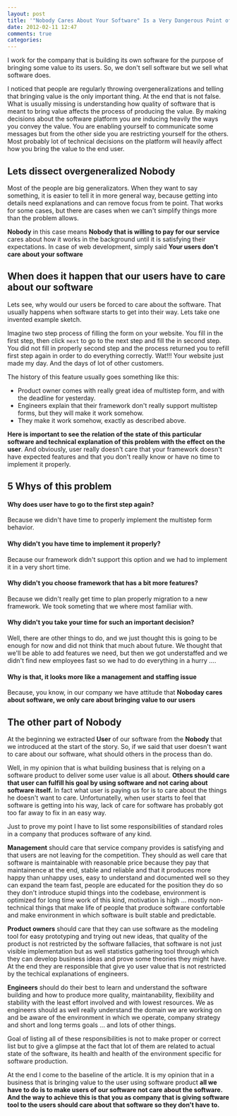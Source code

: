 ```yaml
---
layout: post
title: '"Nobody Cares About Your Software" Is a Very Dangerous Point of View'
date: 2012-02-11 12:47
comments: true
categories: 
---
```


I work for the company that is building its own software for the purpose of
bringing some value to its users. So, we don't sell software but we sell
what software does.

I noticed that people are regularly throwing overgeneralizations and
telling that bringing value is the only important thing. At the end that
is not false. What is usually missing is understanding how quality of
software that is meant to bring value affects the process of producing
the value. By making decisions about the software platform you are inducing
heavily the ways you convey the value. You are enabling yourself to
communicate some messages but from the other side you are restricting
yourself for the others. Most probably lot of technical decisions on the
platform will heavily affect how you bring the value to the end user.

## Lets dissect overgeneralized Nobody

Most of the people are big generalizators. When they want to say
something, it is easier to tell it in more general way, because getting
into details need explanations and can remove focus from te point. That
works for some cases, but there are cases when we can't simplify things
more than the problem allows.

**Nobody** in this case means **Nobody that is willing to pay for our
service** cares about how it works in the background until it is
satisfying their expectations. In case of web development, simply said
**Your users don't care about your software**

## When does it happen that our users have to care about our software

Lets see, why would our users be forced to care about the software.
That usually happens when software starts to get into their way. Lets
take one invented example sketch.

Imagine two step process of filling the form on your website. You fill
in the first step, then click `next` to go to the next step and fill the in second
step. You did not fill in properly second step and the process returned
you to refill first step again in order to do everything correctly.
Wat!!! Your website just made my day. And the days of lot of other
customers.

The history of this feature usually goes something like this:

* Product owner comes with really great idea of multistep form, and with the deadline for yesterday.
* Engineers explain that their framework don't really support multistep
  forms, but they will make it work somehow.
* They make it work somehow, exactly as described above.

**Here is important to see the relation of the state of this particular software and
technical explanation of this problem with the effect on the user**. And
obviously, user really doesn't care that your framework doesn't have
expected features and that you don't really know or have no time to
implement it properly.

## 5 Whys of this problem

#### Why does user have to go to the first step again?

Because we didn't have time to properly implement the multistep form
behavior.

#### Why didn't you have time to implement it properly?

Because our framework didn't support this option and we had to implement
it in a very short time.

#### Why didn't you choose framework that has a bit more features?

Because we didn't really get time to plan properly migration to a new
framework. We took someting that we where most familiar with.

#### Why didn't you take your time for such an important decision?

Well, there are other things to do, and we just thought this is going to
be enough for now and did not think that much about future. We thought
that we'll be able to add features we need, but then we got understaffed
and we didn't find new employees fast so we had to do everything in a
hurry ....

#### Why is that, it looks more like a management and staffing issue

Because, you know, in our company we have attitude that **Noboday cares
about software, we only care about bringing value to our users**

## The other part of Nobody

At the beginning we extracted **User** of our software from the
**Nobody**
that we introduced at the start of the story. So, if we said that user doesn't want to
care about our software, what should others in the process than do.

Well, in my opinion that is what building business that is relying on
a software product to deliver some user value is all about. **Others
should care that user can fulfill his goal by using software and not
caring about software itself.** In fact what user is paying us for is to
care about the things he doesn't want to care. Unfortunatelly, when user
starts to feel that software is getting into his way, lack of care for
software has probably got too far away to fix in an easy way.

Just to prove my point I have to list some responsibilities of standard
roles in a company that produces software of any kind.

**Management** should care that service company provides is satisfying
and that users are not leaving for the competition. They should as well
care that software is maintainable with reasonable
price because they pay that maintainence at the end, stable and reliable
and that it produces more happy than unhappy uses, easy to understand
and documented well so they can expand the team fast, people are
educated for the position they do so they don't introduce stupid things
into the codebase, environment is optimized for long time work of this
kind, motivation is high ... mostly non-technical things that make life
of people that produce software confortable and make environment in
which software is built stable and predictable.

**Product owners** should care that they can use software as the modeling
tool for easy prototyping and trying out new ideas, that quality of the
product is not restricted by the software fallacies, that software is
not just visible implementation but as well statistics gathering tool
through which they can develop business ideas and prove some theories
they might have. At the end they are responsible that give yo user value
that is not restricted by the techical explanations of engineers.

**Engineers** should do their best to learn and understand the software
building and how to produce more quality, maintanability, flexibility
and stability with the least effort involved and with lowest resources.
We as engineers should as well really understand the domain we are working on and be
aware of the environment in which we operate, company strategy and short
and long terms goals ... and lots of other things.

Goal of listing all of these responsibilities is not to make proper or 
correct list but to give a glimpse at the fact that lot of them are
related to actual state of the software, its health and health of the
environment specific for software production. 

At the end I come to the baseline of the article. It is my opinion that
in a business that is bringing value to the user using software product **all we
have to do is to make users of our software not care about the
software. And the way to achieve this is that you as company
that is giving software tool to the users should care about that software so
they don't have to.**
